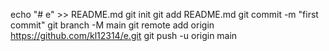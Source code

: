 echo "# e" >> README.md
git init
git add README.md
git commit -m "first commit"
git branch -M main
git remote add origin https://github.com/kl12314/e.git
git push -u origin main
